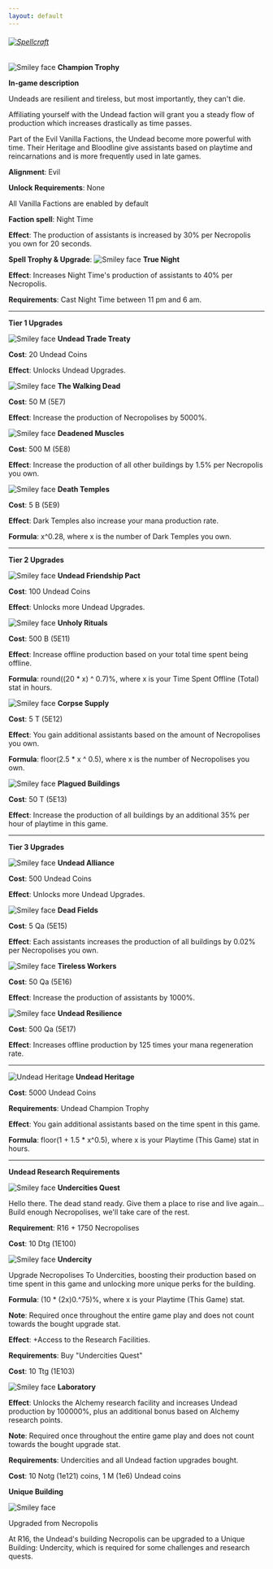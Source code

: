 ```yaml
---
layout: default
---
```


###### [![](/realm/assets/img/picks/UndeadTopPage.png "Spellcraft")](/realm/Factions/)

![](/realm/assets/img/picks/Undead.png "Smiley face") **Champion Trophy**

**In-game description**

Undeads are resilient and tireless, but most importantly, they can't die.

Affiliating yourself with the Undead faction will grant you a steady flow of production which increases drastically as time passes.

Part of the Evil Vanilla Factions, the Undead become more powerful with time. Their Heritage and Bloodline give assistants based on playtime and reincarnations and is more frequently used in late games.

**Alignment**: Evil

**Unlock Requirements**: None

All Vanilla Factions are enabled by default

**Faction spell**: Night Time

**Effect**: The production of assistants is increased by 30% per Necropolis you own for 20 seconds.

**Spell Trophy &amp; Upgrade**: ![](/realm/assets/img/picks/TrueNightFactionUpgrade.png "Smiley face") **True Night**

**Effect**: Increases Night Time's production of assistants to 40% per Necropolis.

**Requirements**: Cast Night Time between 11 pm and 6 am.

---

**Tier 1 Upgrades**

![](/realm/assets/img/picks/UndeadTradeTreaty.png "Smiley face") **Undead Trade Treaty**

**Cost**: 20 Undead Coins

**Effect**: Unlocks Undead Upgrades.

![](/realm/assets/img/picks/TheWalkingDeadFactionUpgrade.png "Smiley face") **The Walking Dead**

**Cost**: 50 M (5E7)

**Effect**: Increase the production of Necropolises by 5000%.

![](/realm/assets/img/picks/DeadenedMusclesFactionUpgrade.png "Smiley face") **Deadened Muscles**

**Cost**: 500 M (5E8)

**Effect**: Increase the production of all other buildings by 1.5% per Necropolis you own.

![](/realm/assets/img/picks/DeathTemplesFactionUpgrade.png "Smiley face") **Death Temples**

**Cost**: 5 B (5E9)

**Effect**: Dark Temples also increase your mana production rate.

**Formula**: x^0.28, where x is the number of Dark Temples you own.

---

**Tier 2 Upgrades**

![](/realm/assets/img/picks/UndeadFriendshipPactFactionUpgrade.png "Smiley face") **Undead Friendship Pact**

**Cost**: 100 Undead Coins

**Effect**: Unlocks more Undead Upgrades.

![](/realm/assets/img/picks/UnholyRitualsFactionUpgrade.png "Smiley face") **Unholy Rituals**

**Cost**: 500 B (5E11)

**Effect**: Increase offline production based on your total time spent being offline.

**Formula**: round((20 * x) ^ 0.7)%, where x is your Time Spent Offline (Total) stat in hours.

![](/realm/assets/img/picks/CorpseSupplyFactionUpgrade.png "Smiley face") **Corpse Supply**

**Cost**: 5 T (5E12)

**Effect**: You gain additional assistants based on the amount of Necropolises you own.

**Formula**: floor(2.5 * x ^ 0.5), where x is the number of Necropolises you own.

![](/realm/assets/img/picks/PlaguedBuildingsFactionUpgrade.png "Smiley face") **Plagued Buildings**

**Cost**: 50 T (5E13)

**Effect**: Increase the production of all buildings by an additional 35% per hour of playtime in this game.

---

**Tier 3 Upgrades**

![](/realm/assets/img/picks/UndeadAllianceFactionUpgrade.png "Smiley face") **Undead Alliance**

**Cost**: 500 Undead Coins

**Effect**: Unlocks more Undead Upgrades.

![](/realm/assets/img/picks/DeadFieldsFactionUpgrade.png "Smiley face") **Dead Fields**

**Cost**: 5 Qa (5E15)

**Effect**: Each assistants increases the production of all buildings by 0.02% per Necropolises you own.

![](/realm/assets/img/picks/TirelessWorkersFactionUpgrade.png "Smiley face") **Tireless Workers**

**Cost**: 50 Qa (5E16)

**Effect**: Increase the production of assistants by 1000%.

![](/realm/assets/img/picks/UndeadResilienceFactionUpgrade.png "Smiley face") **Undead Resilience**

**Cost**: 500 Qa (5E17)

**Effect**: Increases offline production by 125 times your mana regeneration rate.

---

![](/realm/assets/img/picks/UndeadHeritage.png "Undead Heritage") **Undead Heritage**

**Cost**: 5000 Undead Coins

**Requirements**: Undead Champion Trophy

**Effect**: You gain additional assistants based on the time spent in this game.

**Formula**: floor(1 + 1.5 * x^0.5), where x is your Playtime (This Game) stat in hours.

---

**Undead Research Requirements**

![](/realm/assets/img/picks/UndercitiesQuestFactionUpgrade.png "Smiley face") **Undercities Quest**

Hello there. The dead stand ready. Give them a place to rise and live again... Build enough Necropolises, we'll take care of the rest.

**Requirement**: R16 + 1750 Necropolises

**Cost**: 10 Dtg (1E100)

![](/realm/assets/img/picks/UndercityFactionUpgrade.png "Smiley face") **Undercity**

Upgrade Necropolises To Undercities, boosting their production based on time spent in this game and unlocking more unique perks for the building.

**Formula**:  (10 * (2x)0.^75)%, where x is your Playtime (This Game) stat.

**Note**: Required once throughout the entire game play and does not count towards the bought upgrade stat.

**Effect**: +Access to the Research Facilities.

**Requirements**: Buy "Undercities Quest"

**Cost**: 10 Ttg (1E103)

![](/realm/assets/img/picks/LaboratoryFactionUpgrade.png "Smiley face") **Laboratory**

**Effect**: Unlocks the Alchemy research facility and increases Undead production by 100000%, plus an additional bonus based on Alchemy research points.

**Note**: Required once throughout the entire game play and does not count towards the bought upgrade stat.

**Requirements**: Undercities and all Undead faction upgrades bought.

**Cost**: 10 Notg (1e121) coins, 1 M (1e6) Undead coins

**Unique Building**

![](/realm/assets/img/picks/UndeadUniqueBuilding.png "Smiley face")

Upgraded from Necropolis

At R16, the Undead's building Necropolis can be upgraded to a Unique Building: Undercity, which is required for some challenges and research quests.
